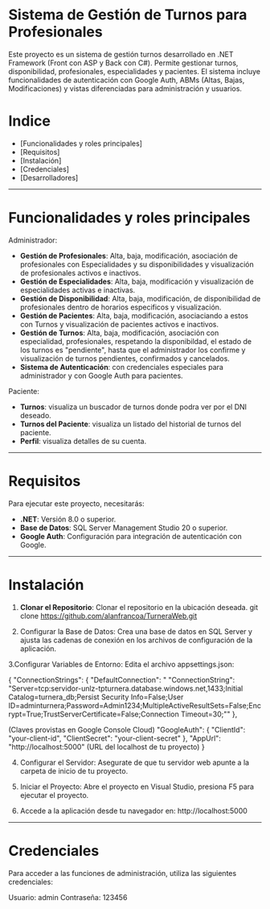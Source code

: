 # Sistema de Gestión de Turnos para Profesionales 

Este proyecto es un sistema de gestión turnos desarrollado en .NET Framework (Front con ASP y Back con C#). Permite gestionar turnos, disponibilidad, profesionales, especialidades y pacientes. El sistema incluye funcionalidades de autenticación con Google Auth, ABMs (Altas, Bajas, Modificaciones) y vistas diferenciadas para administración y usuarios.

# Indice 
- [Funcionalidades y roles principales]
- [Requisitos]
- [Instalación]
- [Credenciales]
- [Desarrolladores]

---

# Funcionalidades y roles principales

Administrador:
- **Gestión de Profesionales**: Alta, baja, modificación, asociación de profesionales con Especialidades y su disponibilidades y visualización de profesionales activos e inactivos.
- **Gestión de Especialidades**: Alta, baja, modificación y visualización de especialidades activas e inactivas.
- **Gestión de Disponibilidad**: Alta, baja, modificación, de disponibilidad de profesionales dentro de horarios especificos y visualización.
- **Gestión de Pacientes**: Alta, baja, modificación, asociaciando a estos con Turnos y visualización de pacientes activos e inactivos.
- **Gestión de Turnos**: Alta, baja, modificación, asociación con especialidad, profesionales, respetando la disponibildad, el estado de los turnos es "pendiente", hasta que el administrador los confirme y visualización de turnos pendientes, confirmados y cancelados.
- **Sistema de Autenticación**: con credenciales especiales para administrador y con Google Auth para pacientes.


Paciente: 
- **Turnos**: visualiza un buscador de turnos donde podra ver por el DNI deseado.
- **Turnos del Paciente**: visualiza un listado del historial de turnos del paciente.
- **Perfil**: visualiza detalles de su cuenta.

---

# Requisitos
Para ejecutar este proyecto, necesitarás:
- **.NET**: Versión 8.0 o superior.
- **Base de Datos**: SQL Server Management Studio 20 o superior.
- **Google Auth**: Configuración para integración de autenticación con Google.
---

# Instalación

1. **Clonar el Repositorio**:
Clonar el repositorio en la ubicación deseada. git clone https://github.com/alanfrancoa/TurneraWeb.git
  

2. Configurar la Base de Datos:
Crea una base de datos en SQL Server y ajusta las cadenas de conexión en los archivos de configuración de la aplicación.

3.Configurar Variables de Entorno: 
Edita el archivo appsettings.json:

 {
  "ConnectionStrings": {
    "DefaultConnection": " "ConnectionString": "Server=tcp:servidor-unlz-tpturnera.database.windows.net,1433;Initial Catalog=turnera_db;Persist Security Info=False;User ID=adminturnera;Password=Admin1234;MultipleActiveResultSets=False;Encrypt=True;TrustServerCertificate=False;Connection Timeout=30;""
  },

  (Claves provistas en Google Console Cloud)
  "GoogleAuth": {
    "ClientId": "your-client-id", 
    "ClientSecret": "your-client-secret"
  },
  "AppUrl": "http://localhost:5000" (URL del localhost de tu proyecto)
}

4. Configurar el Servidor: Asegurate de que tu servidor web apunte a la carpeta de inicio de tu proyecto.

5. Iniciar el Proyecto:
Abre el proyecto en Visual Studio, presiona F5 para ejecutar el proyecto.

6. Accede a la aplicación desde tu navegador en:
http://localhost:5000

---

# Credenciales

Para acceder a las funciones de administración, utiliza las siguientes credenciales:

Usuario: admin
Contraseña: 123456

